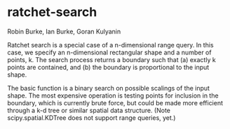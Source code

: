# ratchet-search
Robin Burke, Ian Burke, Goran Kulyanin

Ratchet search is a special case of a n-dimensional range query. In this case, we specify an n-dimensional rectangular shape and a number of points, k. The search process returns a boundary such that (a) exactly k points are contained, and (b) the boundary is proportional to the input shape. 

The basic function is a binary search on possible scalings of the input shape. The most expensive operation is testing points for inclusion in the boundary, which is currently brute force, but could be made more efficient through a k-d tree or similar spatial data structure. (Note scipy.spatial.KDTree does not support range queries, yet.)

